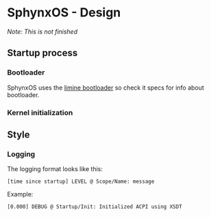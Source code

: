 # SphynxOS - Design

*Note: This is not finished*

## Startup process

### Bootloader

SphynxOS uses the [limine bootloader](https://limine-bootloader.org/) so check it specs for info about bootloader.

### Kernel initialization

## Style

### Logging

The logging format looks like this:
```
[time since startup] LEVEL @ Scope/Name: message
```

Example:
```
[0.000] DEBUG @ Startup/Init: Initialized ACPI using XSDT
```
